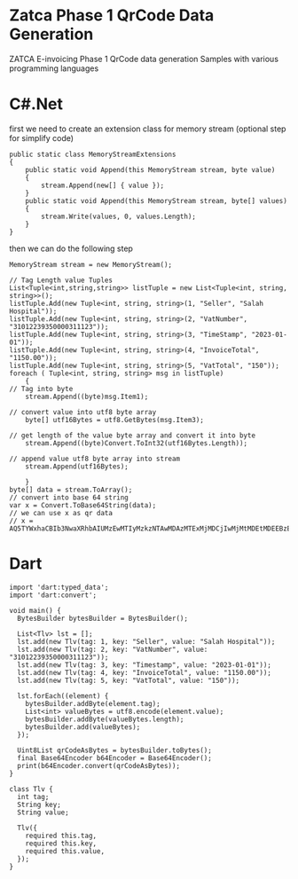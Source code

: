# Zatca Phase 1 QrCode Data Generation
ZATCA E-invoicing Phase 1 QrCode data generation Samples with various programming languages 

# C#.Net

first we need to create an extension class for memory stream (optional step for simplify code)


    public static class MemoryStreamExtensions
    {
        public static void Append(this MemoryStream stream, byte value)
        {
            stream.Append(new[] { value });
        }
        public static void Append(this MemoryStream stream, byte[] values)
        {
            stream.Write(values, 0, values.Length);
        }
    }
    

then we can do the following step 


    MemoryStream stream = new MemoryStream();
	
    // Tag Length value Tuples
    List<Tuple<int,string,string>> listTuple = new List<Tuple<int, string, string>>();
    listTuple.Add(new Tuple<int, string, string>(1, "Seller", "Salah Hospital"));
    listTuple.Add(new Tuple<int, string, string>(2, "VatNumber", "31012239350000311123"));
    listTuple.Add(new Tuple<int, string, string>(3, "TimeStamp", "2023-01-01"));
    listTuple.Add(new Tuple<int, string, string>(4, "InvoiceTotal", "1150.00"));
    listTuple.Add(new Tuple<int, string, string>(5, "VatTotal", "150"));
    foreach ( Tuple<int, string, string> msg in listTuple)
        {
	// Tag into byte
        stream.Append((byte)msg.Item1);
	
	// convert value into utf8 byte array
        byte[] utf16Bytes = utf8.GetBytes(msg.Item3);
	
	// get length of the value byte array and convert it into byte
        stream.Append((byte)Convert.ToInt32(utf16Bytes.Length));
	
	// append value utf8 byte array into stream
        stream.Append(utf16Bytes);
	
        }
    byte[] data = stream.ToArray();  
    // convert into base 64 string
    var x = Convert.ToBase64String(data);
    // we can use x as qr data
    // x = AQ5TYWxhaCBIb3NwaXRhbAIUMzEwMTIyMzkzNTAwMDAzMTExMjMDCjIwMjMtMDEtMDEEBzExNTAuMDAFAzE1MA==
    

# Dart 


    import 'dart:typed_data';
    import 'dart:convert';
    
    void main() {
      BytesBuilder bytesBuilder = BytesBuilder();
    
      List<Tlv> lst = [];
      lst.add(new Tlv(tag: 1, key: "Seller", value: "Salah Hospital"));
      lst.add(new Tlv(tag: 2, key: "VatNumber", value: "31012239350000311123"));
      lst.add(new Tlv(tag: 3, key: "Timestamp", value: "2023-01-01"));
      lst.add(new Tlv(tag: 4, key: "InvoiceTotal", value: "1150.00"));
      lst.add(new Tlv(tag: 5, key: "VatTotal", value: "150"));
    
      lst.forEach((element) {
       	bytesBuilder.addByte(element.tag);
    	List<int> valueBytes = utf8.encode(element.value);
    	bytesBuilder.addByte(valueBytes.length);
    	bytesBuilder.add(valueBytes);
      });
    
      Uint8List qrCodeAsBytes = bytesBuilder.toBytes();
      final Base64Encoder b64Encoder = Base64Encoder();
      print(b64Encoder.convert(qrCodeAsBytes));
    }
    
    class Tlv {
      int tag;
      String key;
      String value;
    
      Tlv({
        required this.tag,
        required this.key,
        required this.value,
      });
    }


	

	

